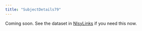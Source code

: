 ```yaml
---
title: "SubjectDetails79"
---
```


Coming soon.  See the dataset in [NlsyLinks](http://cran.r-project.org/web/packages/NlsyLinks/) if you need this now.
